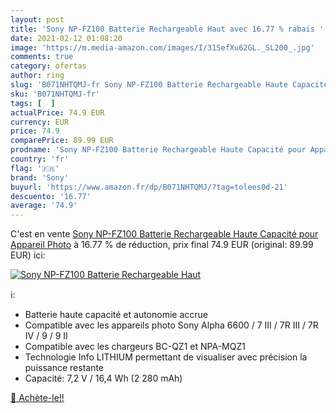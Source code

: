 ```yaml
---
layout: post
title: 'Sony NP-FZ100 Batterie Rechargeable Haut avec 16.77 % rabais '
date: 2021-02-12 01:08:20
image: 'https://m.media-amazon.com/images/I/31SefXu62GL._SL200_.jpg'
comments: true
category: ofertas
author: ring
slug: 'B071NHTQMJ-fr Sony NP-FZ100 Batterie Rechargeable Haute Capacité pour...'
sku: 'B071NHTQMJ-fr'
tags: [  ]
actualPrice: 74.9 EUR
currency: EUR
price: 74.9
comparePrice: 89.99 EUR
prodname: 'Sony NP-FZ100 Batterie Rechargeable Haute Capacité pour Appareil Photo'
country: 'fr'
flag: '🇫🇷'
brand: 'Sony'
buyurl: 'https://www.amazon.fr/dp/B071NHTQMJ/?tag=tolees0d-21'
descuento: '16.77'
average: '74.9'
---
```


C'est en vente [Sony NP-FZ100 Batterie Rechargeable Haute Capacité pour Appareil Photo](https://www.amazon.fr/dp/B071NHTQMJ/?tag=tolees0d-21)  à  16.77 % de réduction, prix final  74.9 EUR (original: 89.99 EUR) ici:

[![Sony NP-FZ100 Batterie Rechargeable Haut](https://m.media-amazon.com/images/I/31SefXu62GL._SL200_.jpg)](https://www.amazon.fr/dp/B071NHTQMJ/?tag=tolees0d-21)

ℹ️:

- Batterie haute capacité et autonomie accrue
- Compatible avec les appareils photo Sony Alpha 6600 / 7 III / 7R III / 7R IV / 9 / 9 II
- Compatible avec les chargeurs BC-QZ1 et NPA-MQZ1
- Technologie Info LITHIUM permettant de visualiser avec précision la puissance restante
- Capacité: 7,2 V / 16,4 Wh (2 280 mAh)

[🛒 Achète-le!!](https://www.amazon.fr/dp/B071NHTQMJ/?tag=tolees0d-21)
